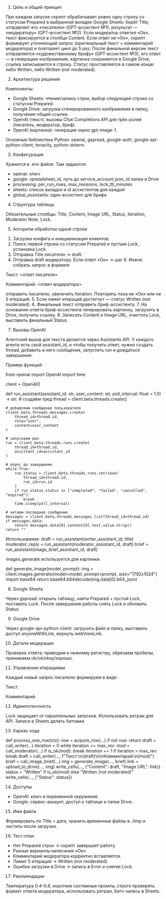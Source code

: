 1) Цель и общий принцип

При каждом запуске скрипт обрабатывает ровно одну строку со статусом Prepared в выбранной вкладке Google Sheets: берёт Title, отправляет его «писателю» (GPT-ассистент №1), результат — «модератору» (GPT-ассистент №2). Если модератор ответил «Ок», текст фиксируется в столбце Content. Если ответ не «Ок», скрипт формирует уточняющий запрос (оригинальный текст + комментарий модератора) и повторяет цикл до 5 раз. После финальной версии текст отправляется «художественному брифу» (GPT-ассистент №3), его ответ — в генерацию изображения, картинка сохраняется в Google Drive, ссылка записывается в строку. Статус проставляется в самом конце: либо Written, либо Written (not moderated).

2) Архитектура решения

Компоненты:
- Google Sheets: чтение/запись строк, выбор следующей строки со статусом Prepared.
- Google Drive: загрузка сгенерированного изображения в папку, получение общей ссылки.
- OpenAI (текст): вызовы Chat Completions API для трёх ролей (писатель, модератор, бриф).
- OpenAI (картинка): генерация через gpt-image-1.

Основные библиотеки Python: openai, gspread, google-auth, google-api-python-client, tenacity, python-dotenv.

3) Конфигурация

Хранится в .env файле. Там задаются:
- openai: ключ
- google: spreadsheet_id, путь до service_account.json, id папки в Drive
- processing: per_run_rows, max_revisions, lock_ttl_minutes
- sheets: список вкладок и id ассистентов для каждой
- global_assistants: один ассистент для брифа

4) Структура таблицы

Обязательные столбцы: Title, Content, Image URL, Status, Iteration, Moderator Note, Lock.

5) Алгоритм обработки одной строки

1. Загрузка конфига и инициализация клиентов.
2. Поиск первой строки со статусом Prepared и пустым Lock, установка Lock.
3. Отправка Title писателю → draft.
4. Отправка draft модератору. Если ответ «Ок» → шаг 6. Иначе: собрать запрос в формате

Текст:
<ответ писателя>

Комментарий:
<ответ модератора>

отправить писателю, увеличить Iteration. Повторять пока не «Ок» или не 5 итераций.
5. Если лимит итераций достигнут — статус Written (not moderated).
6. Финальный текст отправить бриф-ассистенту.
7. На основании ответа бриф-ассистента генерировать картинку, загрузить в Drive, получить ссылку.
8. Записать Content и Image URL, очистить Lock, выставить финальный Status.

7) Вызовы OpenAI

Агентский вызов для текста делается через Assistants API. У каждого агента есть свой assistant_id, и чтобы получить ответ, нужно создать thread, добавить в него сообщение, запустить run и дождаться завершения. 

Пример функций:

from openai import OpenAI
import time

client = OpenAI()

def run_assistant(assistant_id: str, user_content: str, poll_interval: float = 1.0) -> str:
    # создаём тред
    thread = client.beta.threads.create()
    
    # добавляем сообщение пользователя
    client.beta.threads.messages.create(
        thread_id=thread.id,
        role="user",
        content=user_content
    )
    
    # запускаем ран
    run = client.beta.threads.runs.create(
        thread_id=thread.id,
        assistant_id=assistant_id
    )
    
    # опрос до завершения
    while True:
        run_status = client.beta.threads.runs.retrieve(
            thread_id=thread.id,
            run_id=run.id
        )
        if run_status.status in ["completed", "failed", "cancelled", "expired"]:
            break
        time.sleep(poll_interval)
    
    # читаем последнее сообщение
    messages = client.beta.threads.messages.list(thread_id=thread.id)
    if messages.data:
        return messages.data[0].content[0].text.value.strip()
    return ""

Использование:
draft = run_assistant(writer_assistant_id, title)
moderator_reply = run_assistant(moderator_assistant_id, draft)
brief = run_assistant(image_brief_assistant_id, draft)

images.generate используется для картинки.

def generate_image(model, prompt):
    img = client.images.generate(model=model, prompt=prompt, size="1792x1024")
    import base64
    return base64.b64decode(img.data[0].b64_json)

8) Google Sheets

Через gspread: открыть таблицу, найти Prepared + пустой Lock, поставить Lock. После завершения работы снять Lock и обновить Status.

9) Google Drive

Через google-api-python-client: загрузить файл в папку, выставить доступ anyoneWithLink, вернуть webViewLink.

10) Детали модерации

Проверка ответа: приводим к нижнему регистру, обрезаем пробелы, принимаем ok/ок/okay/хорошо.

11) Управление итерациями

Каждый новый запрос писателю формируем в виде:

Текст:
<draft>

Комментарий:
<feedback>

12) Идемпотентность

Lock защищает от параллельных запусков. Использовать ретраи для API. Записи в Sheets делать батчами.

13) Каркас кода

def process_one_row(ctx):
    row = acquire_row(...)
    if not row: return
    draft = call_writer(...)
    iteration = 0
    while iteration <= max_rev:
        mod = call_moderator(...)
        if is_ok(mod): break
        iteration += 1
        if iteration > max_rev: break
        draft = call_writer(..., f"Текст:\n{draft}\n\nКомментарий:\n{mod}")
    brief = call_image_brief(...)
    img = generate_image(..., brief)
    link = upload_to_drive(..., img)
    write_cells(..., {"Content": draft, "Image URL": link})
    status = "Written" if is_ok(mod) else "Written (not moderated)"
    write_cells(..., {"Status": status})

14) Доступы

- OpenAI: ключ в переменной окружения.
- Google: сервис-аккаунт, доступ к таблице и папке Drive.

15) Имя файла

Формировать по Title + дата, хранить временные файлы в ./tmp и чистить после загрузки.

16) Тест-план

- Нет Prepared строк → скрипт завершает работу.
- Разные варианты написания «Ок».
- Комментарий модератора корректно вставляется.
- Лимит 5 итераций → Written (not moderated).
- Ошибки загрузки в Drive → запись в Error и снятие Lock.

17) Рекомендации

Температура 0.4–0.8, короткие системные промты, строго проверять формат ответа модератора, использовать ретраи, батч-запись в Sheets.
